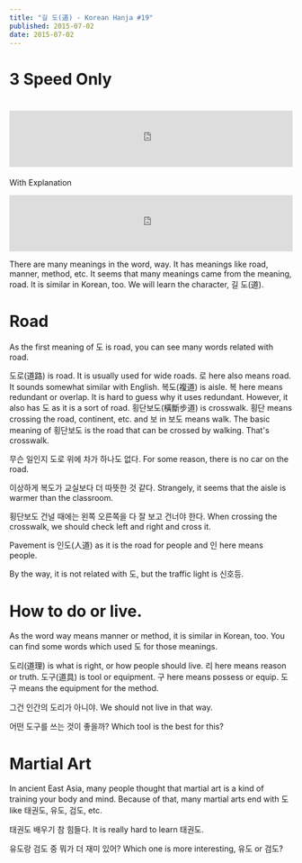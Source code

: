```yaml
---
title: "길 도(道) - Korean Hanja #19"
published: 2015-07-02
date: 2015-07-02
---
```


#  3 Speed Only


#  <iframe id="audio_iframe" src="https://www.podbean.com/media/player/2k6rx-5712e8?skin=2" width="100%" height="100" frameborder="0" scrolling="no"></iframe>

With Explanation

<iframe id="audio_iframe" src="https://www.podbean.com/media/player/9svqz-5712e9?skin=2" width="100%" height="100" frameborder="0" scrolling="no"></iframe>

There are many meanings in the word, way. It has meanings like road, manner, method, etc. It seems that many meanings came from the meaning, road. It is similar in Korean, too. We will learn the character, 길 도(道).

#  Road

As the first meaning of 도 is road, you can see many words related with road.

도로(道路) is road. It is usually used for wide roads. 로 here also means road. It sounds somewhat similar with English.
복도(複道) is aisle. 복 here means redundant or overlap. It is hard to guess why it uses redundant. However, it also has 도 as it is a sort of road.
횡단보도(橫斷步道) is crosswalk. 횡단 means crossing the road, continent, etc. and 보 in 보도 means walk. The basic meaning of 횡단보도 is the road that can be crossed by walking. That's crosswalk.

무슨 일인지 도로 위에 차가 하나도 없다.
For some reason, there is no car on the road.

이상하게 복도가 교실보다 더 따뜻한 것 같다.
Strangely, it seems that the aisle is warmer than the classroom.

횡단보도 건널 때에는 왼쪽 오른쪽을 다 잘 보고 건너야 한다.
When crossing the crosswalk, we should check left and right and cross it.

Pavement is 인도(人道) as it is the road for people and 인 here means people.

By the way, it is not related with 도, but the traffic light is 신호등.

#  How to do or live.

As the word way means manner or method, it is similar in Korean, too. You can find some words which used 도 for those meanings.

도리(道理) is what is right, or how people should live. 리 here means reason or truth.
도구(道具) is tool or equipment. 구 here means possess or equip. 도구 means the equipment for the method.

그건 인간의 도리가 아니야.
We should not live in that way.

어떤 도구를 쓰는 것이 좋을까?
Which tool is the best for this?

#  Martial Art

In ancient East Asia, many people thought that martial art is a kind of training your body and mind. Because of that, many martial arts end with 도 like 태권도, 유도, 검도, etc.

태권도 배우기 참 힘들다.
It is really hard to learn 태권도.

유도랑 검도 중 뭐가 더 재미 있어?
Which one is more interesting, 유도 or 검도?